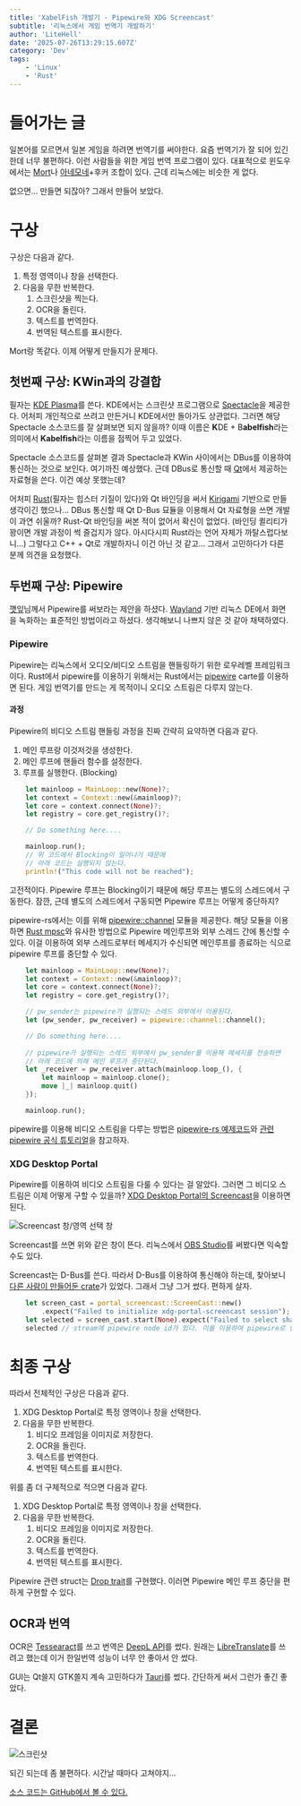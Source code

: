 ```yaml
---
title: 'XabelFish 개발기 - Pipewire와 XDG Screencast'
subtitle: '리눅스에서 게임 번역기 개발하기'
author: 'LiteHell'
date: '2025-07-26T13:29:15.607Z'
category: 'Dev'
tags:
    - 'Linux'
    - 'Rust'
---
```

# 들어가는 글
일본어를 모르면서 일본 게임을 하려면 번역기를 써야한다. 요즘 번역기가 잘 되어 있긴 한데 너무 불편하다. 이런 사람들을 위한 게임 번역 프로그램이 있다. 대표적으로 윈도우에서는 [Mort](https://blog.naver.com/killkimno/223907695562)나 [아네모네](https://github.com/sokcuri/anemone)+후커 조합이 있다. 근데 리눅스에는 비슷한 게 없다.

없으면... 만들면 되잖아? 그래서 만들어 보았다.

# 구상
구상은 다음과 같다.

1. 특정 영역이나 창을 선택한다.
1. 다음을 무한 반복한다.
   1. 스크린샷을 찍는다.
   1. OCR을 돌린다.
   1. 텍스트를 번역한다.
   1. 번역된 텍스트를 표시한다.

Mort랑 똑같다. 이제 어떻게 만들지가 문제다.

## 첫번째 구상: KWin과의 강결합
필자는 [KDE Plasma](https://kde.org/plasma-desktop/)를 쓴다. KDE에서는 스크린샷 프로그램으로 [Spectacle](https://invent.kde.org/plasma/spectacle)을 제공한다. 어처피 개인적으로 쓰려고 만든거니 KDE에서만 돌아가도 상관없다. 그러면 해당 Spectacle 소스코드를 잘 살펴보면 되지 않을까? 이때 이름은 **K**DE + B**abelfish**라는 의미에서 **Kabelfish**라는 이름을 점찍어 두고 있었다.

Spectacle 소스코드를 살펴본 결과 Spectacle과 KWin 사이에서는 DBus를 이용하여 통신하는 것으로 보인다. 여기까진 예상했다. 근데 DBus로 통신할 때 [Qt](https://www.qt.io/)에서 제공하는 자료형을 쓴다. 이건 예상 못했는데?

어처피 [Rust](https://www.rust-lang.org/)(필자는 힙스터 기질이 있다)와 Qt 바인딩을 써서 [Kirigami](https://develop.kde.org/frameworks/kirigami//) 기반으로 만들 생각이긴 했으나... DBus 통신할 때 Qt D-Bus 묘듈을 이용해서 Qt 자료형을 쓰면 개발이 과연 쉬울까? Rust-Qt 바인딩을 써본 적이 없어서 확신이 없었다. (바인딩 퀼리티가 꽝이면 개발 과정이 썩 즐겁지가 않다. 아시다시피 Rust라는 언어 자체가 까탈스럽다보니...) 그렇다고 C++ + Qt로 개발하자니 이건 아닌 것 같고... 그래서 고민하다가 다른 분께 의견을 요청했다.

## 두번째 구상: Pipewire
[깻잎](https://keyoxide.org/00120513451AAC4DEFE2832711AB9E784263E186)님께서 Pipewire를 써보라는 제안을 하셨다. [Wayland](https://wayland.freedesktop.org/) 기반 리눅스 DE에서 화면을 녹화하는 표준적인 방법이라고 하셨다. 생각해보니 나쁘지 않은 것 같아 채택하였다.

### Pipewire
Pipewire는 리눅스에서 오디오/비디오 스트림을 핸들링하기 위한 로우레벨 프레임워크이다. Rust에서 pipewire를 이용하기 위해서는 Rust에서는 [pipewire](https://pipewire.pages.freedesktop.org/pipewire-rs/pipewire/index.html) carte를 이용하면 된다. 게임 번역기를 만드는 게 목적이니 오디오 스트림은 다루지 않는다.

#### 과정
Pipewire의 비디오 스트림 핸들링 과정을 진짜 간략히 요약하면 다음과 같다.

1. 메인 루프랑 이것저것을 생성한다.
1. 메인 루프에 핸들러 함수를 설정한다.
1. 루프를 실행한다. (Blocking)

```rust
    let mainloop = MainLoop::new(None)?;
    let context = Context::new(&mainloop)?;
    let core = context.connect(None)?;
    let registry = core.get_registry()?;

    // Do something here....

    mainloop.run(); 
    // 위 코드에서 Blocking이 일어나기 때문에
    // 아래 코드는 실행되지 않는다.
    println!("This code will not be reached");
```

고전적이다. Pipewire 루프는 Blocking이기 때문에 해당 루프는 별도의 스레드에서 구동한다. 잠깐, 근데 별도의 스레드에서 구동되면 Pipewire 루프는 어떻게 중단하지?

pipewire-rs에서는 이를 위해 [pipewire::channel](https://pipewire.pages.freedesktop.org/pipewire-rs/pipewire/channel/index.html) 모듈을 제공한다. 해당 모듈을 이용하면 [Rust mpsc](https://doc.rust-lang.org/std/sync/mpsc/)와 유사한 방법으로 Pipewire 메인루프와 외부 스레드 간에 통신할 수 있다. 이걸 이용하여 외부 스레드로부터 메세지가 수신되면 메인루프를 종료하는 식으로 pipewire 루프를 중단할 수 있다.


```rust
    let mainloop = MainLoop::new(None)?;
    let context = Context::new(&mainloop)?;
    let core = context.connect(None)?;
    let registry = core.get_registry()?;

    // pw_sender는 pipewire가 실행되는 스레드 외부에서 이용된다.
    let (pw_sender, pw_receiver) = pipewire::channel::channel();

    // Do something here....
    
    // pipewire가 실행되는 스레드 외부에서 pw_sender를 이용해 메세지를 전송하면
    // 아래 코드에 의해 메인 루프가 중단된다.
    let _receiver = pw_receiver.attach(mainloop.loop_(), {
        let mainloop = mainloop.clone();
        move |_| mainloop.quit()
    });

    mainloop.run(); 
```

pipewire를 이용해 비디오 스트림을 다루는 방법은 [pipewire-rs 예제코드](https://docs.rs/crate/pipewire/latest/source/examples/streams.rs)와 [관련 pipewire 공식 튜토리얼](https://docs.pipewire.org/page_tutorial5.html)을 참고하자.

### XDG Desktop Portal
Pipewire를 이용하여 비디오 스트림을 다룰 수 있다는 걸 알았다. 그러면 그 비디오 스트림은 이제 어떻게 구할 수 있을까? [XDG Desktop Portal의 Screencast](https://flatpak.github.io/xdg-desktop-portal/docs/doc-org.freedesktop.portal.ScreenCast.html)을 이용하면 된다.

![Screencast 창/영역 선택 창](./screencast.png)

Screencast를 쓰면 위와 같은 창이 뜬다. 리눅스에서 [OBS Studio](https://obsproject.com/)를 써봤다면 익숙할 수도 있다.

Screencast는 D-Bus를 쓴다. 따라서 D-Bus를 이용하여 통신해야 하는데, 찾아보니 [다른 사람이 만들어둔 crate](https://crates.io/crates/portal-screencast)가 있었다. 그래서 그냥 그거 썼다. 편하게 살자.

```rust
    let screen_cast = portal_screencast::ScreenCast::new()
        .expect("Failed to initialize xdg-portal-screencast session");
    let selected = screen_cast.start(None).expect("Failed to select share");
    selected // stream에 pipewire node id가 있다. 이를 이용하여 pipewire로 핸들링하면 된다. 
```

# 최종 구상
따라서 전체적인 구상은 다음과 같다.
1. XDG Desktop Portal로 특정 영역이나 창을 선택한다.
1. 다음을 무한 반복한다.
   1. 비디오 프레임을 이미지로 저장한다.
   1. OCR을 돌린다.
   1. 텍스트를 번역한다.
   1. 번역된 텍스트를 표시한다.

위를 좀 더 구체적으로 적으면 다음과 같다.
1. XDG Desktop Portal로 특정 영역이나 창을 선택한다.
1. 다음을 무한 반복한다.
   1. 비디오 프레임을 이미지로 저장한다.
   1. OCR을 돌린다.
   1. 텍스트를 번역한다.
   1. 번역된 텍스트를 표시한다.

Pipewire 관련 struct는 [Drop trait](https://doc.rust-lang.org/std/ops/trait.Drop.html)를 구현했다. 이러면 Pipewire 메인 루프 중단을 편하게 구현할 수 있다.

## OCR과 번역
OCR은 [Tessearact](https://github.com/tesseract-ocr/tesseract)를 쓰고 번역은 [DeepL API](https://www.deepl.com)를 썼다. 원래는 [LibreTranslate](https://libretranslate.com/)를 쓰려고 했는데 이거 한일번역 성능이 너무 안 좋아서 안 썼다.

GUI는 Qt쓸지 GTK쓸지 계속 고민하다가 [Tauri](https://tauri.app/)를 썼다. 간단하게 써서 그런가 좋긴 좋았다.

# 결론
![스크린샷](./screenshot.png)

되긴 되는데 좀 불편하다. 시간날 때마다 고쳐야지...

[소스 코드는 GitHub에서 볼 수 있다.](https://github.com/litehell/xabelfish)